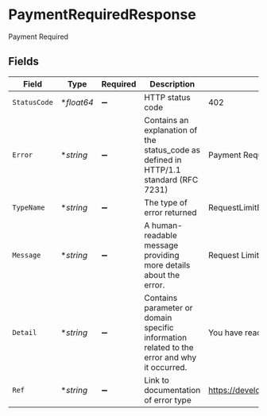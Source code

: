 # PaymentRequiredResponse

Payment Required


## Fields

| Field                                                                                       | Type                                                                                        | Required                                                                                    | Description                                                                                 | Example                                                                                     |
| ------------------------------------------------------------------------------------------- | ------------------------------------------------------------------------------------------- | ------------------------------------------------------------------------------------------- | ------------------------------------------------------------------------------------------- | ------------------------------------------------------------------------------------------- |
| `StatusCode`                                                                                | **float64*                                                                                  | :heavy_minus_sign:                                                                          | HTTP status code                                                                            | 402                                                                                         |
| `Error`                                                                                     | **string*                                                                                   | :heavy_minus_sign:                                                                          | Contains an explanation of the status_code as defined in HTTP/1.1 standard (RFC 7231)       | Payment Required                                                                            |
| `TypeName`                                                                                  | **string*                                                                                   | :heavy_minus_sign:                                                                          | The type of error returned                                                                  | RequestLimitError                                                                           |
| `Message`                                                                                   | **string*                                                                                   | :heavy_minus_sign:                                                                          | A human-readable message providing more details about the error.                            | Request Limit Reached                                                                       |
| `Detail`                                                                                    | **string*                                                                                   | :heavy_minus_sign:                                                                          | Contains parameter or domain specific information related to the error and why it occurred. | You have reached your limit of 2000                                                         |
| `Ref`                                                                                       | **string*                                                                                   | :heavy_minus_sign:                                                                          | Link to documentation of error type                                                         | https://developers.apideck.com/errors#requestlimiterror                                     |